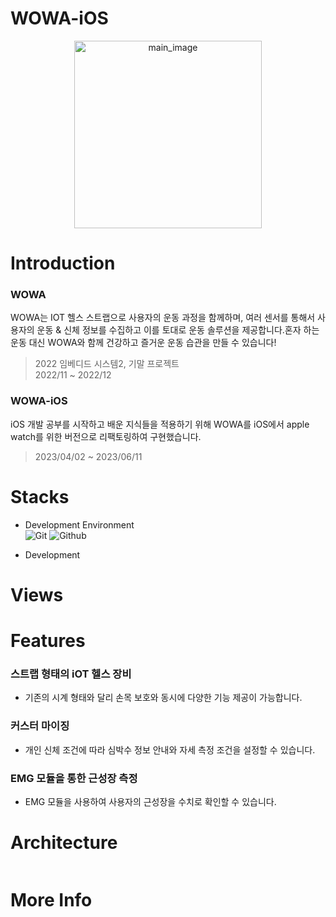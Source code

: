 # WOWA-iOS
<div align="center">
<img height="300" alt="main_image" src="" >
</div>

# Introduction
### WOWA
WOWA는 IOT 헬스 스트랩으로 사용자의 운동 과정을 함께하며, 여러 센서를 통해서 사용자의 운동 & 신체 정보를 수집하고 이를 토대로 운동 솔루션을 제공합니다.혼자 하는 운동 대신 WOWA와 함께 건강하고 즐거운 운동 습관을 만들 수 있습니다!
> 2022 임베디드 시스템2, 기말 프로젝트 <br>
> 2022/11 ~ 2022/12
### WOWA-iOS
iOS 개발 공부를 시작하고 배운 지식들을 적용하기 위해 WOWA를 iOS에서 apple watch를 위한 버전으로 리팩토링하여 구현했습니다. 
> 2023/04/02 ~ 2023/06/11
# Stacks

* Development Environment  <br>
![Git](https://img.shields.io/badge/Git-F05032?style=for-the-badge&logo=Git&logoColor=white)
![Github](https://img.shields.io/badge/GitHub-181717?style=for-the-badge&logo=GitHub&logoColor=white)

* Development <br>

# Views

# Features
### 스트랩 형태의 iOT 헬스 장비 <br>
  * 기존의 시계 형태와 달리 손목 보호와 동시에 다양한 기능 제공이 가능합니다.  <br>
### 커스터 마이징 <br>
  * 개인 신체 조건에 따라 심박수 정보 안내와 자세 측정 조건을 설정할 수 있습니다.<br>
### EMG 모듈을 통한 근성장 측정 <br>
  * EMG 모듈을 사용하여 사용자의 근성장을 수치로 확인할 수 있습니다.  <br>
# Architecture
```bash

```
# More Info
